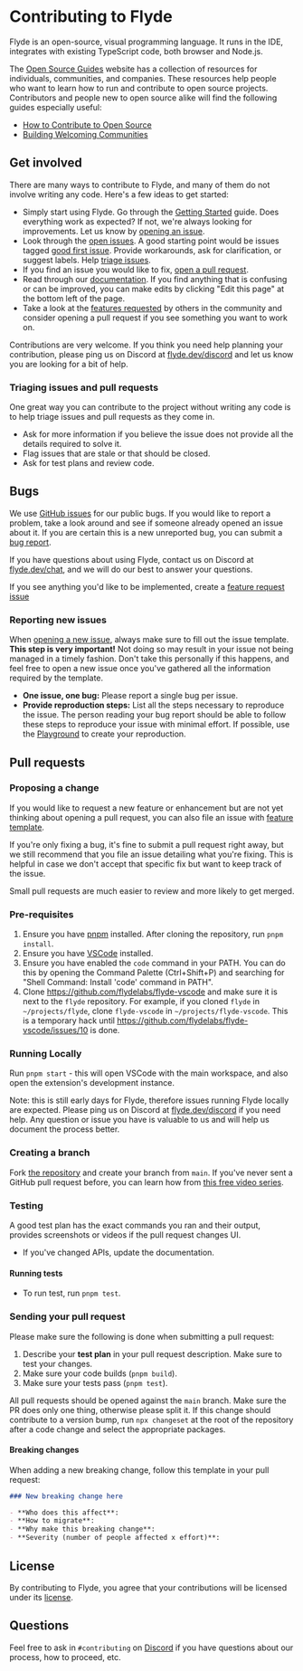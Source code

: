 # Contributing to Flyde

Flyde is an open-source, visual programming language. It runs in the IDE, integrates with existing TypeScript code, both browser and Node.js.

The [Open Source Guides](https://opensource.guide/) website has a collection of resources for individuals, communities, and companies. These resources help people who want to learn how to run and contribute to open source projects. Contributors and people new to open source alike will find the following guides especially useful:

- [How to Contribute to Open Source](https://opensource.guide/how-to-contribute/)
- [Building Welcoming Communities](https://opensource.guide/building-community/)

## Get involved

There are many ways to contribute to Flyde, and many of them do not involve writing any code. Here's a few ideas to get started:

- Simply start using Flyde. Go through the [Getting Started](https://www.flyde.dev/docs/) guide. Does everything work as expected? If not, we're always looking for improvements. Let us know by [opening an issue](#reporting-new-issues).
- Look through the [open issues](https://github.com/flydelabs/flyde/issues). A good starting point would be issues tagged [good first issue](https://github.com/flydelabs/flyde/issues?q=is%3Aissue+is%3Aopen+label%3A%22good+first+issue%22). Provide workarounds, ask for clarification, or suggest labels. Help [triage issues](#triaging-issues-and-pull-requests).
- If you find an issue you would like to fix, [open a pull request](#pull-requests).
- Read through our [documentation](https://www.flyde.dev/docs). If you find anything that is confusing or can be improved, you can make edits by clicking "Edit this page" at the bottom left of the page.
- Take a look at the [features requested](https://github.com/flydelabs/flyde/issues?q=is%3Aopen+is%3Aissue+label%3A%22feature+request%22) by others in the community and consider opening a pull request if you see something you want to work on.

Contributions are very welcome. If you think you need help planning your contribution, please ping us on Discord at [flyde.dev/discord](https://www.flyde.dev/discord) and let us know you are looking for a bit of help.

### Triaging issues and pull requests

One great way you can contribute to the project without writing any code is to help triage issues and pull requests as they come in.

- Ask for more information if you believe the issue does not provide all the details required to solve it.
- Flag issues that are stale or that should be closed.
- Ask for test plans and review code.

## Bugs

We use [GitHub issues](https://www.flyde.dev/flydelabs/flyde/issues) for our public bugs. If you would like to report a problem, take a look around and see if someone already opened an issue about it. If you are certain this is a new unreported bug, you can submit a [bug report](#reporting-new-issues).

If you have questions about using Flyde, contact us on Discord at [flyde.dev/chat](https://flyde.dev/chat), and we will do our best to answer your questions.

If you see anything you'd like to be implemented, create a [feature request issue](https://github.com/flydelabs/flyde/issues/new?template=feature_request.yml)

### Reporting new issues

When [opening a new issue](https://github.com/flydelabs/flyde/issues/new/choose), always make sure to fill out the issue template. **This step is very important!** Not doing so may result in your issue not being managed in a timely fashion. Don't take this personally if this happens, and feel free to open a new issue once you've gathered all the information required by the template.

- **One issue, one bug:** Please report a single bug per issue.
- **Provide reproduction steps:** List all the steps necessary to reproduce the issue. The person reading your bug report should be able to follow these steps to reproduce your issue with minimal effort. If possible, use the [Playground](https://play.flyde.dev) to create your reproduction.

## Pull requests

### Proposing a change

If you would like to request a new feature or enhancement but are not yet thinking about opening a pull request, you can also file an issue with [feature template](https://github.com/flydelabs/flyde/issues/new?template=feature_request.yml).

If you're only fixing a bug, it's fine to submit a pull request right away, but we still recommend that you file an issue detailing what you're fixing. This is helpful in case we don't accept that specific fix but want to keep track of the issue.

Small pull requests are much easier to review and more likely to get merged.

### Pre-requisites

1. Ensure you have [pnpm](https://pnpm.io/installation) installed. After cloning the repository, run `pnpm install`.
2. Ensure you have [VSCode](https://code.visualstudio.com/) installed.
3. Ensure you have enabled the `code` command in your PATH. You can do this by opening the Command Palette (Ctrl+Shift+P) and searching for "Shell Command: Install 'code' command in PATH".
4. Clone https://github.com/flydelabs/flyde-vscode and make sure it is next to the `flyde` repository. For example, if you cloned `flyde` in `~/projects/flyde`, clone `flyde-vscode` in `~/projects/flyde-vscode`. This is a temporary hack until https://github.com/flydelabs/flyde-vscode/issues/10 is done.

### Running Locally

Run `pnpm start` - this will open VSCode with the main workspace, and also open the extension's development instance.

Note: this is still early days for Flyde, therefore issues running Flyde locally are expected. Please ping us on Discord at [flyde.dev/discord](https://www.flyde.dev/discord) if you need help. Any question or issue you have is valuable to us and will help us document the process better.

### Creating a branch

Fork [the repository](https://github.com/flydelabs/flyde) and create your branch from `main`. If you've never sent a GitHub pull request before, you can learn how from [this free video series](https://egghead.io/courses/how-to-contribute-to-an-open-source-project-on-github).

### Testing

A good test plan has the exact commands you ran and their output, provides screenshots or videos if the pull request changes UI.

- If you've changed APIs, update the documentation.

#### Running tests

- To run test, run `pnpm test`.

### Sending your pull request

Please make sure the following is done when submitting a pull request:

1. Describe your **test plan** in your pull request description. Make sure to test your changes.
1. Make sure your code builds (`pnpm build`).
1. Make sure your tests pass (`pnpm test`).

All pull requests should be opened against the `main` branch. Make sure the PR does only one thing, otherwise please split it. If this change should contribute to a version bump, run `npx changeset` at the root of the repository after a code change and select the appropriate packages.

#### Breaking changes

When adding a new breaking change, follow this template in your pull request:

```md
### New breaking change here

- **Who does this affect**:
- **How to migrate**:
- **Why make this breaking change**:
- **Severity (number of people affected x effort)**:
```

## License

By contributing to Flyde, you agree that your contributions will be licensed under its [license](https://github.com/flydelabs/flyde/blob/master/LICENSE.md).

## Questions

Feel free to ask in `#contributing` on [Discord](https://www.flyde.dev/chat) if you have questions about our process, how to proceed, etc.
